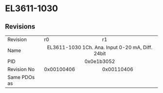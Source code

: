 # EL3611-1030

## Revisions
<table>
<tr>
<td>Revision</td>
<td>r0</td>
<td>r1</td>
</tr>
<tr>
<td>Name</td>
<td colspan=2 align="center">EL3611-1030 1Ch. Ana. Input 0-20 mA, Diff. 24bit</td>
</tr>
<tr>
<td>PID</td>
<td colspan=2 align="center">0x0e1b3052</td>
</tr>
<tr>
<td>Revision No</td>
<td>0x00100406</td>
<td>0x00110406</td>
</tr>
<tr>
<td>Same PDOs as</td>
<td colspan=2 align="center"></td>
</tr>
</table>
